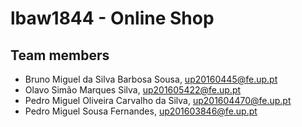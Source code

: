 # lbaw1844 - Online Shop

## Team members

- Bruno Miguel da Silva Barbosa Sousa, up20160445@fe.up.pt
- Olavo Simão Marques Silva, up201605422@fe.up.pt
- Pedro Miguel Oliveira Carvalho da Silva, up201604470@fe.up.pt
- Pedro Miguel Sousa Fernandes, up201603846@fe.up.pt